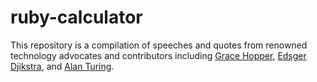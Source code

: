 # ruby-calculator

This repository is a compilation of speeches and quotes 
from renowned technology advocates and contributors 
including [Grace 
Hopper](https://en.wikipedia.org/wiki/Grace_Hopper), 
[Edsger 
Djikstra](https://en.wikipedia.org/wiki/Edsger_W._Dijkstra), 
and [Alan 
Turing](https://en.wikipedia.org/wiki/Alan_Turing).

